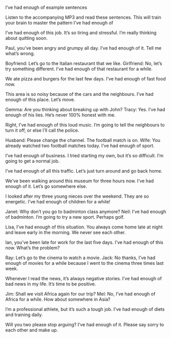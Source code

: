 I’ve had enough of example sentences

Listen to the accompanying MP3 and read these sentences. This will train your brain to master the pattern I’ve had enough of

I’ve had enough of this job. It’s so tiring and stressful. I’m really thinking about quitting soon.

Paul, you’ve been angry and grumpy all day. I’ve had enough of it. Tell me what’s wrong.

Boyfriend: Let’s go to the Italian restaurant that we like.
Girlfriend: No, let’s try something different. I’ve had enough of that restaurant for a while.

We ate pizza and burgers for the last few days. I’ve had enough of fast food now.

This area is so noisy because of the cars and the neighbours. I’ve had enough of this place. Let’s move.

Gemma: Are you thinking about breaking up with John?
Tracy: Yes. I’ve had enough of his lies. He’s never 100% honest with me.

Right, I’ve had enough of this loud music. I’m going to tell the neighbours to turn it off, or else I’ll call the police.

Husband: Please change the channel. The football match is on.
Wife: You already watched two football matches today. I’ve had enough of sport.

I’ve had enough of business. I tried starting my own, but it’s so difficult. I’m going to get a normal job.

I’ve had enough of all this traffic. Let’s just turn around and go back home.

We’ve been walking around this museum for three hours now. I’ve had enough of it. Let’s go somewhere else.

I looked after my three young nieces over the weekend. They are so energetic. I’ve had enough of children for a while!

Janet: Why don’t you go to badminton class anymore?
Neil: I’ve had enough of badminton. I’m going to try a new sport. Perhaps golf.

Lisa, I’ve had enough of this situation. You always come home late at night and leave early in the morning. We never see each other.

Ian, you’ve been late for work for the last five days. I’ve had enough of this now. What’s the problem?

Ray: Let’s go to the cinema to watch a movie.
Jack: No thanks, I’ve had enough of movies for a while because I went to the cinema three times last week.

Whenever I read the news, it’s always negative stories. I’ve had enough of bad news in my life. It’s time to be positive.

Jim: Shall we visit Africa again for our trip?
Mel: No, I’ve had enough of Africa for a while. How about somewhere in Asia?

I’m a professional athlete, but it’s such a tough job. I’ve had enough of diets and training daily.

Will you two please stop arguing? I’ve had enough of it. Please say sorry to each other and make up.
